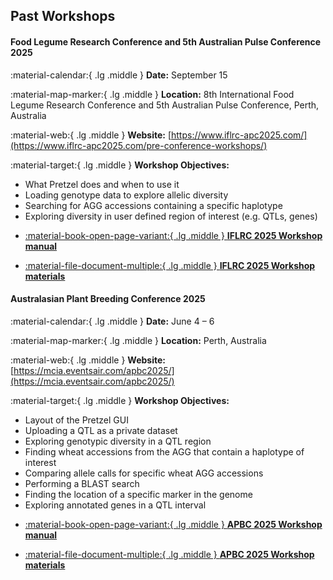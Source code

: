 ## Past Workshops

#### Food Legume Research Conference and 5th Australian Pulse Conference 2025

:material-calendar:{ .lg .middle } **Date:** September 15

:material-map-marker:{ .lg .middle } **Location:** 8th International Food Legume Research Conference and 5th Australian Pulse Conference, Perth, Australia

:material-web:{ .lg .middle } **Website:** [https://www.iflrc-apc2025.com/](https://www.iflrc-apc2025.com/pre-conference-workshops/)

:material-target:{ .lg .middle } **Workshop Objectives:**

- What Pretzel does and when to use it
- Loading genotype data to explore allelic diversity
- Searching for AGG accessions containing a specific haplotype
- Exploring diversity in user defined region of interest (e.g. QTLs, genes)

<div class="grid cards" markdown>

-   [:material-book-open-page-variant:{ .lg .middle } __IFLRC 2025 Workshop manual__](https://pretzel-images-public.s3.ap-southeast-2.amazonaws.com/pretzel-workshops/250905_Pulse_Pretzel_Workshop_Manual_FINAL.pdf)

-  [:material-file-document-multiple:{ .lg .middle } __IFLRC 2025 Workshop materials__](https://pretzel-images-public.s3.ap-southeast-2.amazonaws.com/pretzel-workshops/250905_Pulse_Pretzel_Workshop_Materials_FINAL.zip)

</div>

#### Australasian Plant Breeding Conference 2025

:material-calendar:{ .lg .middle } **Date:** June 4 – 6

:material-map-marker:{ .lg .middle } **Location:** Perth, Australia

:material-web:{ .lg .middle } **Website:** [https://mcia.eventsair.com/apbc2025/](https://mcia.eventsair.com/apbc2025/)

:material-target:{ .lg .middle } **Workshop Objectives:**

- Layout of the Pretzel GUI
- Uploading a QTL as a private dataset
- Exploring genotypic diversity in a QTL region
- Finding wheat accessions from the AGG that contain a haplotype of interest
- Comparing allele calls for specific wheat AGG accessions
- Performing a BLAST search
- Finding the location of a specific marker in the genome
- Exploring annotated genes in a QTL interval

<div class="grid cards" markdown>

-   [:material-book-open-page-variant:{ .lg .middle } __APBC 2025 Workshop manual__](https://pretzel-images-public.s3.ap-southeast-2.amazonaws.com/pretzel-workshops/250528_Workshop_Manual_FINAL.pdf)

-  [:material-file-document-multiple:{ .lg .middle } __APBC 2025 Workshop materials__](https://pretzel-images-public.s3.ap-southeast-2.amazonaws.com/pretzel-workshops/250528_Workshop_Materials_FINAL.zip)

</div>
